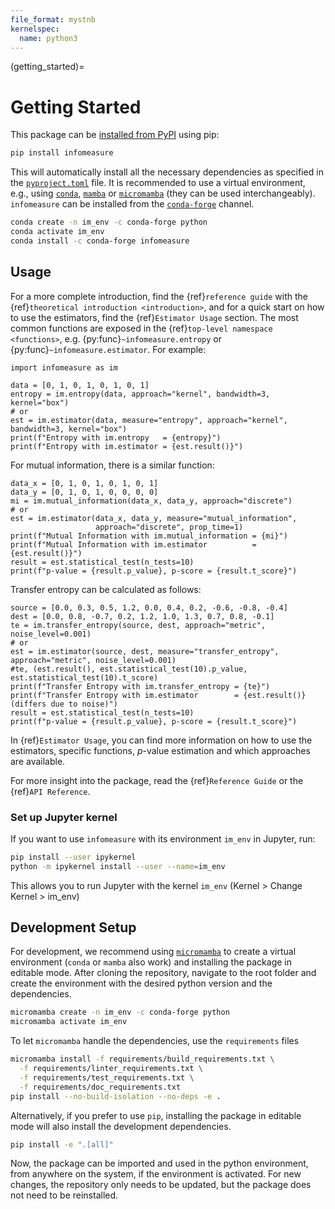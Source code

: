 ```yaml
---
file_format: mystnb
kernelspec:
  name: python3
---
```

(getting_started)=
# Getting Started

This package can be [installed from PyPI](https://pypi.org/project/infomeasure/) using pip:

```bash
pip install infomeasure
```

This will automatically install all the necessary dependencies as specified in the
[`pyproject.toml`](https://github.com/cbueth/infomeasure/blob/main/pyproject.toml) file.
It is recommended to use a virtual environment, e.g., using
[`conda`](https://conda.io/projects/conda/en/latest),
[`mamba`](https://mamba.readthedocs.io/en/latest) or
[`micromamba`](https://mamba.readthedocs.io/en/latest/user_guide/micromamba.html)
(they can be used interchangeably).
`infomeasure` can be installed from
the [`conda-forge`](https://anaconda.org/conda-forge/infomeasure) channel.

```bash
conda create -n im_env -c conda-forge python
conda activate im_env
conda install -c conda-forge infomeasure
```

## Usage

For a more complete introduction, find the {ref}`reference guide` with
the {ref}`theoretical introduction <introduction>`, and
for a quick start on how to use the estimators,
find the {ref}`Estimator Usage` section.
The most common functions are exposed in the {ref}`top-level namespace <functions>`,
e.g. {py:func}`~infomeasure.entropy` or {py:func}`~infomeasure.estimator`.
For example:

```{code-cell}
import infomeasure as im

data = [0, 1, 0, 1, 0, 1, 0, 1]
entropy = im.entropy(data, approach="kernel", bandwidth=3, kernel="box")
# or
est = im.estimator(data, measure="entropy", approach="kernel", bandwidth=3, kernel="box")
print(f"Entropy with im.entropy   = {entropy}")
print(f"Entropy with im.estimator = {est.result()}")
```

For mutual information, there is a similar function:

```{code-cell}
data_x = [0, 1, 0, 1, 0, 1, 0, 1]
data_y = [0, 1, 0, 1, 0, 0, 0, 0]
mi = im.mutual_information(data_x, data_y, approach="discrete")
# or
est = im.estimator(data_x, data_y, measure="mutual_information",
                   approach="discrete", prop_time=1)
print(f"Mutual Information with im.mutual_information = {mi}")
print(f"Mutual Information with im.estimator          = {est.result()}")
result = est.statistical_test(n_tests=10)
print(f"p-value = {result.p_value}, p-score = {result.t_score}")
```

Transfer entropy can be calculated as follows:

```{code-cell}
source = [0.0, 0.3, 0.5, 1.2, 0.0, 0.4, 0.2, -0.6, -0.8, -0.4]
dest = [0.0, 0.8, -0.7, 0.2, 1.2, 1.0, 1.3, 0.7, 0.8, -0.1]
te = im.transfer_entropy(source, dest, approach="metric", noise_level=0.001)
# or
est = im.estimator(source, dest, measure="transfer_entropy", approach="metric", noise_level=0.001)
#te, (est.result(), est.statistical_test(10).p_value, est.statistical_test(10).t_score)
print(f"Transfer Entropy with im.transfer_entropy = {te}")
print(f"Transfer Entropy with im.estimator        = {est.result()} (differs due to noise)")
result = est.statistical_test(n_tests=10)
print(f"p-value = {result.p_value}, p-score = {result.t_score}")
```

In {ref}`Estimator Usage`, you can find more information on how to use the estimators, specific functions, _p_-value estimation and which approaches are available.

For more insight into the package, read the {ref}`Reference Guide`
or the {ref}`API Reference`.


### Set up Jupyter kernel

If you want to use `infomeasure` with its environment `im_env` in Jupyter, run:

```bash
pip install --user ipykernel
python -m ipykernel install --user --name=im_env
```

This allows you to run Jupyter with the kernel `im_env` (Kernel > Change Kernel >
im_env)


## Development Setup

For development, we recommend using [`micromamba`](https://mamba.readthedocs.io/en/latest/user_guide/micromamba.html)
to create a virtual environment (`conda` or `mamba` also work)
and installing the package in editable mode.
After cloning the repository, navigate to the root folder and
create the environment with the desired python version and the dependencies.

```bash
micromamba create -n im_env -c conda-forge python
micromamba activate im_env
```

To let `micromamba` handle the dependencies, use the `requirements` files

```bash
micromamba install -f requirements/build_requirements.txt \
  -f requirements/linter_requirements.txt \
  -f requirements/test_requirements.txt \
  -f requirements/doc_requirements.txt
pip install --no-build-isolation --no-deps -e .
```

Alternatively, if you prefer to use `pip`, installing the package in editable mode will
also install the
development dependencies.

```bash
pip install -e ".[all]"
```

Now, the package can be imported and used in the python environment, from anywhere on
the system, if the environment is activated.
For new changes, the repository only needs to be updated, but the package does not need
to be reinstalled.
